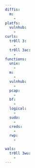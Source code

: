 ```yaml
---
diffis:
  m:
    -
platfs:
  vulnhub:
    -
curls:
  tr0ll 3:
    -
  tr0ll 3ac:
    -
functions:
  unix:
    -
  m:
    -
  vulnhub:
    -
  pcap:
    -
  bf:
    -
  logical:
    -
  sudo:
    -
  creds:
    -
  rwp:
    -

wals:
  tr0ll 3wu:
    -
---
```

